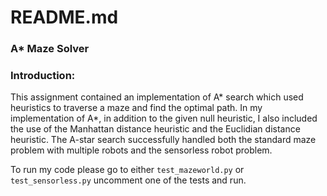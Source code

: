 # README.md 
### A* Maze Solver

### Introduction:

This assignment contained an implementation of A* search which used heuristics to traverse a maze and find the optimal path. In my implementation of A*, in addition to the given null heuristic, I also included the use of the Manhattan distance heuristic and the Euclidian distance heuristic. The A-star search successfully handled both the standard maze problem with multiple robots and the sensorless robot problem. 

To run my code please go to either `test_mazeworld.py` or `test_sensorless.py` uncomment one of the tests and run. 
